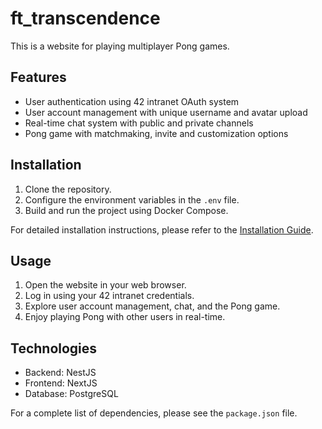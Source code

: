 # ft_transcendence

This is a website for playing multiplayer Pong games.

## Features

- User authentication using 42 intranet OAuth system
- User account management with unique username and avatar upload
- Real-time chat system with public and private channels
- Pong game with matchmaking, invite and customization options

## Installation

1. Clone the repository.
2. Configure the environment variables in the `.env` file.
3. Build and run the project using Docker Compose.

For detailed installation instructions, please refer to the [Installation Guide](installation_guide.md).

## Usage

1. Open the website in your web browser.
2. Log in using your 42 intranet credentials.
3. Explore user account management, chat, and the Pong game.
4. Enjoy playing Pong with other users in real-time.

## Technologies

- Backend: NestJS
- Frontend: NextJS
- Database: PostgreSQL

For a complete list of dependencies, please see the `package.json` file.
